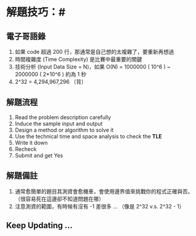 # 解題技巧：#

## 電子哥語錄 ##

1. 如果 code 超過 200 行，那通常是自己想的太複雜了，要重新再想過
2. 時間複雜度 (Time Complexity) 是比賽中最重要的關鍵 
3. 技術分析 (Input Data Size = N)，如果 O(N) = 1000000 ( 10^6 ) ~ 2000000 ( 2\*10^6 ) 約為 1 秒
4. 2^32 = 4,294,967,296 （背）

## 解題流程 ##
1. Read the problem description carefully
2. Induce the sample input and output 
3. Design a method or algorithm to solve it
4. Use the technical time and space analysis to check the **TLE**
5. Write it down
6. Recheck
7. Submit and get Yes

## 解題備註 ##
1. 通常愈簡單的題目其測資會愈機車，會使用邊界值來挑戰你的程式正確與否。（很容易死在這邊卻不知道問題在哪）
2. 注意測資的範圍，有時候有沒有 -1 差很多 ... （像是 2^32 v.s. 2^32 - 1）

## Keep Updating ... ##

